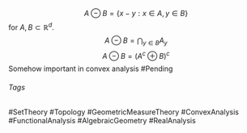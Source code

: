 $$
A\ominus B = \{x-y:x\in A, y\in B\}
$$
for $A,B \subset \mathbb{R}^d$.
$$
A\ominus B = \bigcap_{y\in B} A_y
$$
$$
A\ominus B = (A^c\oplus B)^c
$$
Somehow important in convex analysis #Pending

###### Tags
#SetTheory #Topology #GeometricMeasureTheory #ConvexAnalysis #FunctionalAnalysis #AlgebraicGeometry #RealAnalysis